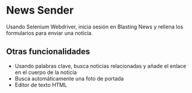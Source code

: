 # News Sender
Usando Selenium Webdriver, inicia sesión en Blasting News y rellena los formularios para enviar una noticia.

## Otras funcionalidades
- Usando palabras clave, busca noticias relacionadas y añade el enlace en el cuerpo de la noticia
- Busca automáticamente una foto de portada
- Editor de texto HTML
